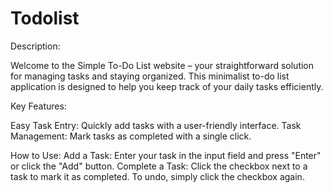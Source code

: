 # Todolist

Description:

Welcome to the Simple To-Do List website – your straightforward solution for managing tasks and staying organized. This minimalist to-do list application is designed to help you keep track of your daily tasks efficiently.

Key Features:

Easy Task Entry: Quickly add tasks with a user-friendly interface.
Task Management: Mark tasks as completed with a single click.

How to Use:
Add a Task: Enter your task in the input field and press "Enter" or click the "Add" button.
Complete a Task: Click the checkbox next to a task to mark it as completed. To undo, simply click the checkbox again.
